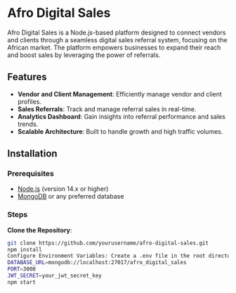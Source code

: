 # Afro Digital Sales

Afro Digital Sales is a Node.js-based platform designed to connect vendors and clients through a seamless digital sales referral system, focusing on the African market. The platform empowers businesses to expand their reach and boost sales by leveraging the power of referrals.

## Features

- **Vendor and Client Management**: Efficiently manage vendor and client profiles.
- **Sales Referrals**: Track and manage referral sales in real-time.
- **Analytics Dashboard**: Gain insights into referral performance and sales trends.
- **Scalable Architecture**: Built to handle growth and high traffic volumes.

## Installation

### Prerequisites

- [Node.js](https://nodejs.org/) (version 14.x or higher)
- [MongoDB](https://www.mongodb.com/) or any preferred database

### Steps

**Clone the Repository**:
   ```bash
   git clone https://github.com/yourusername/afro-digital-sales.git
   npm install
   Configure Environment Variables: Create a .env file in the root directory and add the following
   DATABASE_URL=mongodb://localhost:27017/afro_digital_sales
   PORT=3000
   JWT_SECRET=your_jwt_secret_key
   npm start  

   


